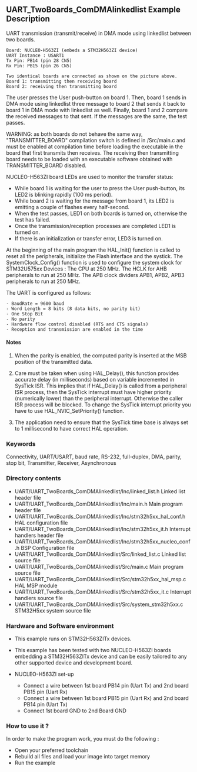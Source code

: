## <b>UART_TwoBoards_ComDMAlinkedlist Example Description</b>

UART transmission (transmit/receive) in DMA mode using linkedlist between two boards.

    Board: NUCLEO-H563ZI (embeds a STM32H563ZI device)
    UART Instance : USART1
    Tx Pin: PB14 (pin 28 CN5)
    Rx Pin: PB15 (pin 26 CN5)

    Two identical boards are connected as shown on the picture above.
    Board 1: transmitting then receiving board
    Board 2: receiving then transmitting board

The user presses the User push-button on board 1.
Then, board 1 sends in DMA mode using linkedlist three message to board 2 that sends it back to
board 1 in DMA mode with linkedlist as well.
Finally, board 1 and 2 compare the received messages to that sent.
If the messages are the same, the test passes.

WARNING: as both boards do not behave the same way, "TRANSMITTER_BOARD" compilation
switch is defined in /Src/main.c and must be enabled
at compilation time before loading the executable in the board that first transmits
then receives.
The receiving then transmitting board needs to be loaded with an executable
software obtained with TRANSMITTER_BOARD disabled.

NUCLEO-H563ZI board LEDs are used to monitor the transfer status:

- While board 1 is waiting for the user to press the User push-button, its LED2 is
  blinking rapidly (100 ms period).
- While board 2 is waiting for the message from board 1, its LED2 is emitting
  a couple of flashes every half-second.
- When the test passes, LED1 on both boards is turned on, otherwise the test has failed.
- Once the transmission/reception processes are completed LED1 is turned on.
- If there is an initialization or transfer error, LED3 is turned on.

At the beginning of the main program the HAL_Init() function is called to reset
all the peripherals, initialize the Flash interface and the systick.
The SystemClock_Config() function is used to configure the system clock for STM32U575xx Devices :
The CPU at 250 MHz.
The HCLK for AHB peripherals to run at 250 MHz.
The APB clock dividers APB1, APB2, APB3 peripherals to run at 250 MHz.

The UART is configured as follows:

    - BaudRate = 9600 baud
    - Word Length = 8 bits (8 data bits, no parity bit)
    - One Stop Bit
    - No parity
    - Hardware flow control disabled (RTS and CTS signals)
    - Reception and transmission are enabled in the time

#### <b>Notes</b>

 1. When the parity is enabled, the computed parity is inserted at the MSB
    position of the transmitted data.

 2. Care must be taken when using HAL_Delay(), this function provides accurate delay (in milliseconds)
    based on variable incremented in SysTick ISR. This implies that if HAL_Delay() is called from
    a peripheral ISR process, then the SysTick interrupt must have higher priority (numerically lower)
    than the peripheral interrupt. Otherwise the caller ISR process will be blocked.
    To change the SysTick interrupt priority you have to use HAL_NVIC_SetPriority() function.

 3. The application need to ensure that the SysTick time base is always set to 1 millisecond
    to have correct HAL operation.

### <b>Keywords</b>

Connectivity, UART/USART, baud rate, RS-232, full-duplex, DMA, parity, stop bit,
Transmitter, Receiver, Asynchronous

### <b>Directory contents</b>

  - UART/UART_TwoBoards_ComDMAlinkedlist/Inc/linked_list.h           Linked list header file
  - UART/UART_TwoBoards_ComDMAlinkedlist/Inc/main.h                  Main program header file
  - UART/UART_TwoBoards_ComDMAlinkedlist/Inc/stm32h5xx_hal_conf.h    HAL configuration file
  - UART/UART_TwoBoards_ComDMAlinkedlist/Inc/stm32h5xx_it.h          Interrupt handlers header file
  - UART/UART_TwoBoards_ComDMAlinkedlist/Inc/stm32h5xx_nucleo_conf.h BSP Configuration file
  - UART/UART_TwoBoards_ComDMAlinkedlist/Src/linked_list.c           Linked list source file
  - UART/UART_TwoBoards_ComDMAlinkedlist/Src/main.c                  Main program source file
  - UART/UART_TwoBoards_ComDMAlinkedlist/Src/stm32h5xx_hal_msp.c     HAL MSP module
  - UART/UART_TwoBoards_ComDMAlinkedlist/Src/stm32h5xx_it.c          Interrupt handlers source file
  - UART/UART_TwoBoards_ComDMAlinkedlist/Src/system_stm32h5xx.c      STM32H5xx system source file

### <b>Hardware and Software environment</b>

  - This example runs on STM32H563ZITx devices.

  - This example has been tested with two NUCLEO-H563ZI boards embedding
    a STM32H563ZITx device and can be easily tailored to any other supported device
    and development board.

  - NUCLEO-H563ZI set-up
  
    - Connect a wire between 1st board PB14 pin (Uart Tx) and 2nd board PB15 pin (Uart Rx)
    - Connect a wire between 1st board PB15 pin (Uart Rx) and 2nd board PB14 pin (Uart Tx)
    - Connect 1st board GND to 2nd Board GND

### <b>How to use it ?</b>

In order to make the program work, you must do the following :

- Open your preferred toolchain
- Rebuild all files and load your image into target memory
- Run the example

